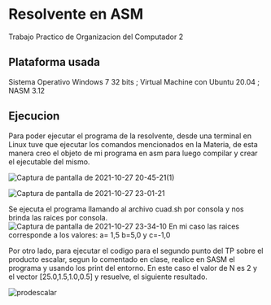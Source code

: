# Resolvente en ASM
Trabajo Practico de Organizacion del Computador 2

## Plataforma usada
 Sistema Operativo Windows 7 32 bits ; 
 Virtual Machine con  Ubuntu 20.04 ;
 NASM 3.12 
 
 ## Ejecucion
 Para poder ejecutar el programa de la resolvente, desde una terminal en Linux tuve que ejecutar los comandos mencionados en la Materia, de esta manera creo el objeto de mi programa en asm para luego compilar y crear el ejecutable del mismo.
 
![Captura de pantalla de 2021-10-27 20-45-21(1)](https://user-images.githubusercontent.com/72640828/139180001-e54ddb11-4f4e-481d-a761-566d4ab1a1fb.png)

![Captura de pantalla de 2021-10-27 23-01-21](https://user-images.githubusercontent.com/72640828/139180678-c45d5077-3d44-44c8-9f9e-33d30bfa753c.png)

 Se ejecuta el programa llamando al archivo cuad.sh por consola y nos brinda las raices por consola.
 ![Captura de pantalla de 2021-10-27 23-34-10](https://user-images.githubusercontent.com/72640828/139180756-82af0202-e80f-4299-a40c-de1e54d780ee.png)
 En mi caso las raices corresponde a los valores: a= 1,5 b=5,0 y c=-1,0
 
 Por otro lado, para ejecutar el codigo para el segundo punto del TP sobre el producto escalar, segun lo comentado en clase, realice en SASM el programa y usando los print   del entorno. 
 En este caso el valor de N es 2 y el vector [25.0,1.5,1.0,0.5] y resuelve, el siguiente resultado.
 
 
![prodescalar](https://user-images.githubusercontent.com/72640828/139181940-ccca9d67-605c-433c-bdbb-37f406b62699.png)
